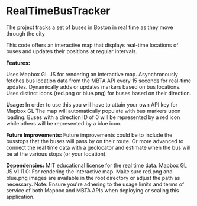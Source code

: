 # RealTimeBusTracker
The project tracks a set of buses in Boston in real time as they move through the city

This code offers an interactive map that displays real-time locations of buses and updates their positions at regular intervals.

**Features:**

Uses Mapbox GL JS for rendering an interactive map.
Asynchronously fetches bus location data from the MBTA API every 15 seconds for real-time updates.
Dynamically adds or updates markers based on bus locations.
Uses distinct icons (red.png or blue.png) for buses based on their direction.

**Usage:**
In order to use this you will have to attain your own API key for Mapbox GL
The map will automatically populate with bus markers upon loading.
Buses with a direction ID of 0 will be represented by a red icon while others will be represented by a blue icon.

**Future Improvements:**
Future improvements could be to include the busstops that the buses will pass by on their route. Or more advanced to connect the real time data with a geolocator and estimate when the bus will be at the various stops (or your location). 

**Dependencies:**
MIT educational license for the real time data.
Mapbox GL JS v1.11.0: For rendering the interactive map.
Make sure red.png and blue.png images are available in the root directory or adjust the path as necessary.
Note: Ensure you're adhering to the usage limits and terms of service of both Mapbox and MBTA APIs when deploying or scaling this application.







